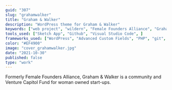 ```yaml
---
guid: "307"
slug: "grahamwalker"
title: "Graham & Walker"
description: "WordPress theme for Graham & Walker"
keywords: ["web project", "wildern", "Female Founders Alliance", "Graham & Walker"]
tools_used: ["Sketch App", "Github", "Visual Studio Code", ]
frameworks_used: ["WordPress", "Advanced Custom Fields", "PHP", "git", "ImageMagick"]
color: "#EF4900"
image: "cover_grahamwalker.jpg"
date: "2021-10-30"
published: false
type: "work"
---
```


Formerly Female Founders Alliance, Graham & Walker is a community and Venture Capitol Fund for woman owned start-ups.
